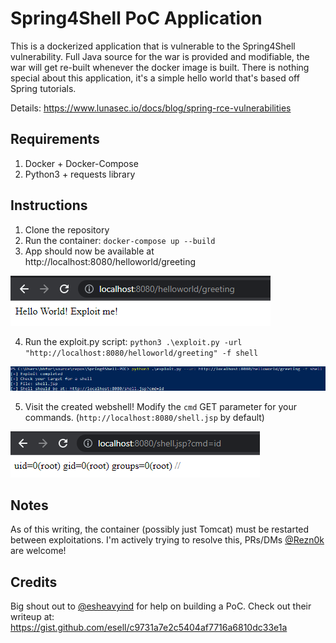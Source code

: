 # Spring4Shell PoC Application

This is a dockerized application that is vulnerable to the Spring4Shell vulnerability. Full Java source for the war is provided and modifiable, the war will get re-built whenever the docker image is built. There is nothing special about this application, it's a simple hello world that's based off Spring tutorials.

Details: https://www.lunasec.io/docs/blog/spring-rce-vulnerabilities

## Requirements

1. Docker + Docker-Compose
2. Python3 + requests library

## Instructions

1. Clone the repository
2. Run the container: `docker-compose up --build`
3. App should now be available at http://localhost:8080/helloworld/greeting

![WebPage](screenshots/webpage.png?raw=true)

4. Run the exploit.py script: 
 `python3 .\exploit.py -url "http://localhost:8080/helloworld/greeting" -f shell`

![WebPage](screenshots/runexploit_2.png?raw=true)

5. Visit the created webshell! Modify the `cmd` GET parameter for your commands. (`http://localhost:8080/shell.jsp` by default)

![WebPage](screenshots/RCE.png?raw=true)



## Notes

As of this writing, the container (possibly just Tomcat) must be restarted between exploitations. I'm actively trying to resolve this, PRs/DMs [@Rezn0k](https://twitter.com/rezn0k) are welcome!

## Credits

Big shout out to [@esheavyind](https://twitter.com/esheavyind) for help on building a PoC. Check out their writeup at: https://gist.github.com/esell/c9731a7e2c5404af7716a6810dc33e1a
